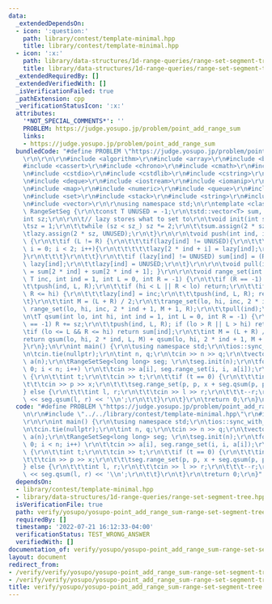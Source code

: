```yaml
---
data:
  _extendedDependsOn:
  - icon: ':question:'
    path: library/contest/template-minimal.hpp
    title: library/contest/template-minimal.hpp
  - icon: ':x:'
    path: library/data-structures/1d-range-queries/range-set-segment-tree.hpp
    title: library/data-structures/1d-range-queries/range-set-segment-tree.hpp
  _extendedRequiredBy: []
  _extendedVerifiedWith: []
  _isVerificationFailed: true
  _pathExtension: cpp
  _verificationStatusIcon: ':x:'
  attributes:
    '*NOT_SPECIAL_COMMENTS*': ''
    PROBLEM: https://judge.yosupo.jp/problem/point_add_range_sum
    links:
    - https://judge.yosupo.jp/problem/point_add_range_sum
  bundledCode: "#define PROBLEM \"https://judge.yosupo.jp/problem/point_add_range_sum\"\
    \r\n\r\n\r\n#include <algorithm>\r\n#include <array>\r\n#include <bitset>\r\n\
    #include <cassert>\r\n#include <chrono>\r\n#include <cmath>\r\n#include <complex>\r\
    \n#include <cstdio>\r\n#include <cstdlib>\r\n#include <cstring>\r\n#include <ctime>\r\
    \n#include <deque>\r\n#include <iostream>\r\n#include <iomanip>\r\n#include <list>\r\
    \n#include <map>\r\n#include <numeric>\r\n#include <queue>\r\n#include <random>\r\
    \n#include <set>\r\n#include <stack>\r\n#include <string>\r\n#include <unordered_map>\r\
    \n#include <vector>\r\n\r\nusing namespace std;\n\r\ntemplate <class T> struct\
    \ RangeSetSeg {\r\n\tconst T UNUSED = -1;\r\n\tstd::vector<T> sum, lazy;\r\n\t\
    int sz;\r\n\r\n\t// lazy stores what to set to\r\n\tvoid init(int sz_) {\r\n\t\
    \tsz = 1;\r\n\t\twhile (sz < sz_) sz *= 2;\r\n\t\tsum.assign(2 * sz, 0);\r\n\t\
    \tlazy.assign(2 * sz, UNUSED);\r\n\t}\r\n\r\n\tvoid push(int ind, int L, int R)\
    \ {\r\n\t\tif (L != R) {\r\n\t\t\tif(lazy[ind] != UNUSED){\r\n\t\t\t\tfor(int\
    \ i = 0; i < 2; i++){\r\n\t\t\t\t\tlazy[2 * ind + i] = lazy[ind];\r\n\t\t\t\t\
    }\r\n\t\t\t}\r\n\t\t}\r\n\t\tif (lazy[ind] != UNUSED) sum[ind] = (R - L + 1) *\
    \ lazy[ind];\r\n\t\tlazy[ind] = UNUSED;\r\n\t}\r\n\r\n\tvoid pull(int ind) { sum[ind]\
    \ = sum[2 * ind] + sum[2 * ind + 1]; }\r\n\r\n\tvoid range_set(int lo, int hi,\
    \ T inc, int ind = 1, int L = 0, int R = -1) {\r\n\t\tif (R == -1) R += sz;\r\n\
    \t\tpush(ind, L, R);\r\n\t\tif (hi < L || R < lo) return;\r\n\t\tif (lo <= L &&\
    \ R <= hi) {\r\n\t\t\tlazy[ind] = inc;\r\n\t\t\tpush(ind, L, R); return;\r\n\t\
    \t}\r\n\t\tint M = (L + R) / 2;\r\n\t\trange_set(lo, hi, inc, 2 * ind, L, M);\
    \ range_set(lo, hi, inc, 2 * ind + 1, M + 1, R);\r\n\t\tpull(ind);\r\n\t}\r\n\r\
    \n\tT qsum(int lo, int hi, int ind = 1, int L = 0, int R = -1) {\r\n\t\tif (R\
    \ == -1) R += sz;\r\n\t\tpush(ind, L, R); if (lo > R || L > hi) return 0;\r\n\t\
    \tif (lo <= L && R <= hi) return sum[ind];\r\n\t\tint M = (L + R) / 2;\r\n\t\t\
    return qsum(lo, hi, 2 * ind, L, M) + qsum(lo, hi, 2 * ind + 1, M + 1, R);\r\n\t\
    }\r\n};\n\r\nint main() {\r\n\tusing namespace std;\r\n\tios::sync_with_stdio(false);\r\
    \n\tcin.tie(nullptr);\r\n\tint n, q;\r\n\tcin >> n >> q;\r\n\tvector<long long>\
    \ a(n);\r\n\tRangeSetSeg<long long> seg; \r\n\tseg.init(n);\r\n\tfor (int i =\
    \ 0; i < n; i++) \r\n\t\tcin >> a[i], seg.range_set(i, i, a[i]);\r\n\twhile (q--)\
    \ {\r\n\t\tint t;\r\n\t\tcin >> t;\r\n\t\tif (t == 0) {\r\n\t\t\tint p, x;\r\n\
    \t\t\tcin >> p >> x;\r\n\t\t\tseg.range_set(p, p, x + seg.qsum(p, p));\r\n\t\t\
    } else {\r\n\t\t\tint l, r;\r\n\t\t\tcin >> l >> r;\r\n\t\t\t--r;\r\n\t\t\tcout\
    \ << seg.qsum(l, r) << '\\n';\r\n\t\t}\r\n\t}\r\n\treturn 0;\r\n}\n"
  code: "#define PROBLEM \"https://judge.yosupo.jp/problem/point_add_range_sum\"\r\
    \n\r\n#include \"../../library/contest/template-minimal.hpp\"\r\n#include \"../../library/data-structures/1d-range-queries/range-set-segment-tree.hpp\"\
    \r\n\r\nint main() {\r\n\tusing namespace std;\r\n\tios::sync_with_stdio(false);\r\
    \n\tcin.tie(nullptr);\r\n\tint n, q;\r\n\tcin >> n >> q;\r\n\tvector<long long>\
    \ a(n);\r\n\tRangeSetSeg<long long> seg; \r\n\tseg.init(n);\r\n\tfor (int i =\
    \ 0; i < n; i++) \r\n\t\tcin >> a[i], seg.range_set(i, i, a[i]);\r\n\twhile (q--)\
    \ {\r\n\t\tint t;\r\n\t\tcin >> t;\r\n\t\tif (t == 0) {\r\n\t\t\tint p, x;\r\n\
    \t\t\tcin >> p >> x;\r\n\t\t\tseg.range_set(p, p, x + seg.qsum(p, p));\r\n\t\t\
    } else {\r\n\t\t\tint l, r;\r\n\t\t\tcin >> l >> r;\r\n\t\t\t--r;\r\n\t\t\tcout\
    \ << seg.qsum(l, r) << '\\n';\r\n\t\t}\r\n\t}\r\n\treturn 0;\r\n}"
  dependsOn:
  - library/contest/template-minimal.hpp
  - library/data-structures/1d-range-queries/range-set-segment-tree.hpp
  isVerificationFile: true
  path: verify/yosupo/yosupo-point_add_range_sum-range-set-segment-tree.test.cpp
  requiredBy: []
  timestamp: '2022-07-21 16:12:33-04:00'
  verificationStatus: TEST_WRONG_ANSWER
  verifiedWith: []
documentation_of: verify/yosupo/yosupo-point_add_range_sum-range-set-segment-tree.test.cpp
layout: document
redirect_from:
- /verify/verify/yosupo/yosupo-point_add_range_sum-range-set-segment-tree.test.cpp
- /verify/verify/yosupo/yosupo-point_add_range_sum-range-set-segment-tree.test.cpp.html
title: verify/yosupo/yosupo-point_add_range_sum-range-set-segment-tree.test.cpp
---
```


